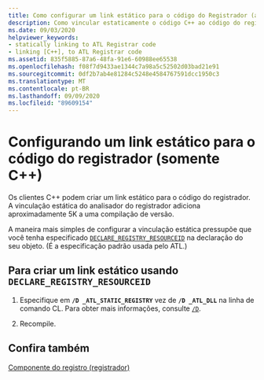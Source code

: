 ```yaml
---
title: Como configurar um link estático para o código do Registrador (apenas C++)
description: Como vincular estaticamente o código C++ ao código do registrador ATL.
ms.date: 09/03/2020
helpviewer_keywords:
- statically linking to ATL Registrar code
- linking [C++], to ATL Registrar code
ms.assetid: 835f5885-87a6-48fa-91e6-60988ee65538
ms.openlocfilehash: f08f7d9433ae1344c7a98a5c52502d03bad21e91
ms.sourcegitcommit: 0df2b7ab4e81284c5248e4584767591dcc1950c3
ms.translationtype: MT
ms.contentlocale: pt-BR
ms.lasthandoff: 09/09/2020
ms.locfileid: "89609154"
---
```

# <a name="setting-up-a-static-link-to-the-registrar-code-c-only"></a>Configurando um link estático para o código do registrador (somente C++)

Os clientes C++ podem criar um link estático para o código do registrador. A vinculação estática do analisador do registrador adiciona aproximadamente 5K a uma compilação de versão.

A maneira mais simples de configurar a vinculação estática pressupõe que você tenha especificado [`DECLARE_REGISTRY_RESOURCEID`](reference/registry-macros.md#declare_registry_resourceid) na declaração do seu objeto. (É a especificação padrão usada pelo ATL.)

## <a name="to-create-a-static-link-using-declare_registry_resourceid"></a>Para criar um link estático usando `DECLARE_REGISTRY_RESOURCEID`

1. Especifique em **`/D _ATL_STATIC_REGISTRY`** vez de **`/D _ATL_DLL`** na linha de comando CL. Para obter mais informações, consulte [`/D`](../build/reference/d-preprocessor-definitions.md).

1. Recompile.

## <a name="see-also"></a>Confira também

[Componente do registro (registrador)](../atl/atl-registry-component-registrar.md)
